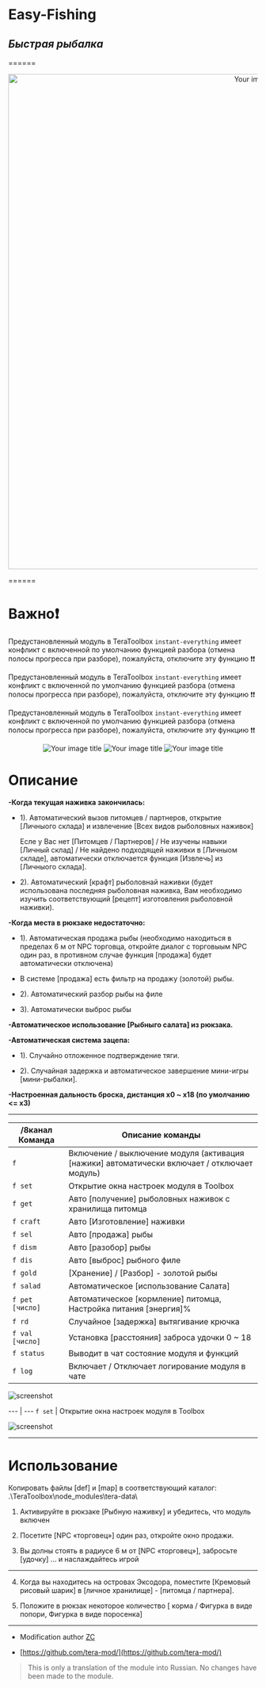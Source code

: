 # Easy-Fishing 
## _Быстрая рыбалка_
======

<p align="center"><img src="https://raw.githubusercontent.com/war100ck/TeraToolbox-and-old-modifications-only-for-client-version-92.03-92.04/main/Easy-Fishing-RU/screen/1.png" alt="Your image title" width="1000"/>

======

# Важно:heavy_exclamation_mark:

Предустановленный модуль в TeraToolbox `instant-everything` имеет конфликт с включенной по умолчанию функцией разбора (отмена полосы прогресса при разборе), пожалуйста, отключите эту функцию :heavy_exclamation_mark::heavy_exclamation_mark:

Предустановленный модуль в TeraToolbox `instant-everything` имеет конфликт с включенной по умолчанию функцией разбора (отмена полосы прогресса при разборе), пожалуйста, отключите эту функцию :heavy_exclamation_mark::heavy_exclamation_mark:

Предустановленный модуль в TeraToolbox `instant-everything` имеет конфликт с включенной по умолчанию функцией разбора (отмена полосы прогресса при разборе), пожалуйста, отключите эту функцию :heavy_exclamation_mark::heavy_exclamation_mark:

<p align="center"><img src="https://raw.githubusercontent.com/war100ck/TeraToolbox-and-old-modifications-only-for-client-version-92.03-92.04/main/Easy-Fishing-RU/screen/explorer_ATeQDr7DQa.png" alt="Your image title"/> <img src="https://raw.githubusercontent.com/war100ck/TeraToolbox-and-old-modifications-only-for-client-version-92.03-92.04/main/Easy-Fishing-RU/screen/explorer_sDQLUG5UTr.png" alt="Your image title"/> <img src="https://raw.githubusercontent.com/war100ck/TeraToolbox-and-old-modifications-only-for-client-version-92.03-92.04/main/Easy-Fishing-RU/screen/Code_Ql6sLbz9HK.png" alt="Your image title"/> 

# Описание

**-Когда текущая наживка закончилась:**

- 1). Автоматический вызов питомцев / партнеров, открытие [Личныого склада] и извлечение [Всех видов рыболовных наживок]

   Есле у Вас нет [Питомцев / Партнеров] / Не изучены навыки [Личный склад] / Не найдено подходящей наживки в [Личныом складе], автоматически отключается функция [Извлечь] из [Личныого склада].

- 2). Автоматический [крафт] рыболовнай наживки (будет использована последняя рыболовная наживка, Вам необходимо изучить соответствующий [рецепт] изготовления рыболовной наживки).

**-Когда места в рюкзаке недостаточно:**

- 1). Автоматическая продажа рыбы (необходимо находиться в пределах 6 м от NPC торговца, откройте диалог с торговыым NPC один раз, в противном случае функция [продажа] будет автоматически отключена)

- В системе [продажа] есть фильтр на продажу (золотой) рыбы.

- 2). Автоматический разбор рыбы на филе

- 3). Автоматически выброс рыбы

**-Автоматическое использование [Рыбныго салата] из рюкзака.**

**-Автоматическая система зацепа:**

- 1). Случайно отложенное подтверждение тяги.

- 2). Случайная задержка и автоматическое завершение мини-игры [мини-рыбалки].

**-Настроенная дальность броска, дистанция x0 ~ x18 (по умолчанию <= x3)**

------

/8канал Команда | Описание команды
--- | ---
`f` | Включение / выключение модуля (активация [нажики] автоматически включает / отключает модуль)
`f set` | Открытие окна настроек модуля в Toolbox
`f get` | Авто [получение] рыболовных наживок с хранилища питомца
`f craft` | Авто [Изготовление] наживки
`f sel` | Авто [продажа] рыбы
`f dism` | Авто [разобор] рыбы
`f dis` | Авто [выброс] рыбного филе
`f gold` | [Хранение] / [Разбор] - золотой рыбы
`f salad` | Автоматическое [использование Салата]
`f pet` `[число]` | Автоматическое [кормление] питомца, Настройка питания [энергия]% 
`f rd` | Случайное [задержка] вытягивание крючка
`f val` `[число]` | Установка [расстояния] заброса удочки 0 ~ 18
`f status` | Выводит в чат состояние модуля и функций
`f log` | Включает / Отключает логирование модуля в чате

![screenshot](https://raw.githubusercontent.com/war100ck/TeraToolbox-and-old-modifications-only-for-client-version-92.03-92.04/main/Easy-Fishing-RU/screen/chat.png)

--- | ---
`f set` | Открытие окна настроек модуля в Toolbox

![screenshot](https://raw.githubusercontent.com/war100ck/TeraToolbox-and-old-modifications-only-for-client-version-92.03-92.04/main/Easy-Fishing-RU/screen/92Z25JDeFZ.png)

------

# Использование

Копировать файлы [def] и [map] в соответствующий каталог: .\TeraToolbox\node_modules\tera-data\

1) Активируйте в рюкзаке [Рыбную наживку] и убедитесь, что модуль включен

2) Посетите [NPC «торговец»] один раз, откройте окно продажи.

3) Вы долны стоять в радиусе 6 м от [NPC «торговец»], забросьте [удочку] ... и наслаждайтесь игрой

------

4) Когда вы находитесь на островах Эксодора, поместите [Кремовый рисовый шарик] в [личное хранилище] - [питомца / партнера].

5) Положите в рюкзак некоторое количество [ корма / Фигурка в виде попори, Фигурка в виде поросенка]

------


-  Modification author [ZC](https://github.com/tera-mod/)

- [https://github.com/tera-mod/](https://github.com/tera-mod/)

> This is only a translation of the module into Russian.
> No changes have been made to the module.
